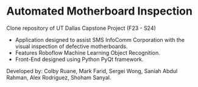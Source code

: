 # Automated Motherboard Inspection

Clone repository of UT Dallas Capstone Project (F23 - S24)
- Application designed to assist SMS InfoComm Corporation with the visual inspection of defective motherboards.
- Features Roboflow Machine Learning Object Recognition.
- Front-End designed using Python PyQt framework.

Developed by: Colby Ruane, Mark Farid, Sergei Wong, Saniah Abdul Rahman, Alex Rodriguez, Shoham Sanyal.
